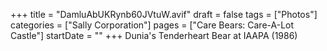 +++
title = "DamluAbUKRynb60JVtuW.avif"
draft = false
tags = ["Photos"]
categories = ["Sally Corporation"]
pages = ["Care Bears: Care-A-Lot Castle"]
startDate = ""
+++
Dunia's Tenderheart Bear at IAAPA (1986)
